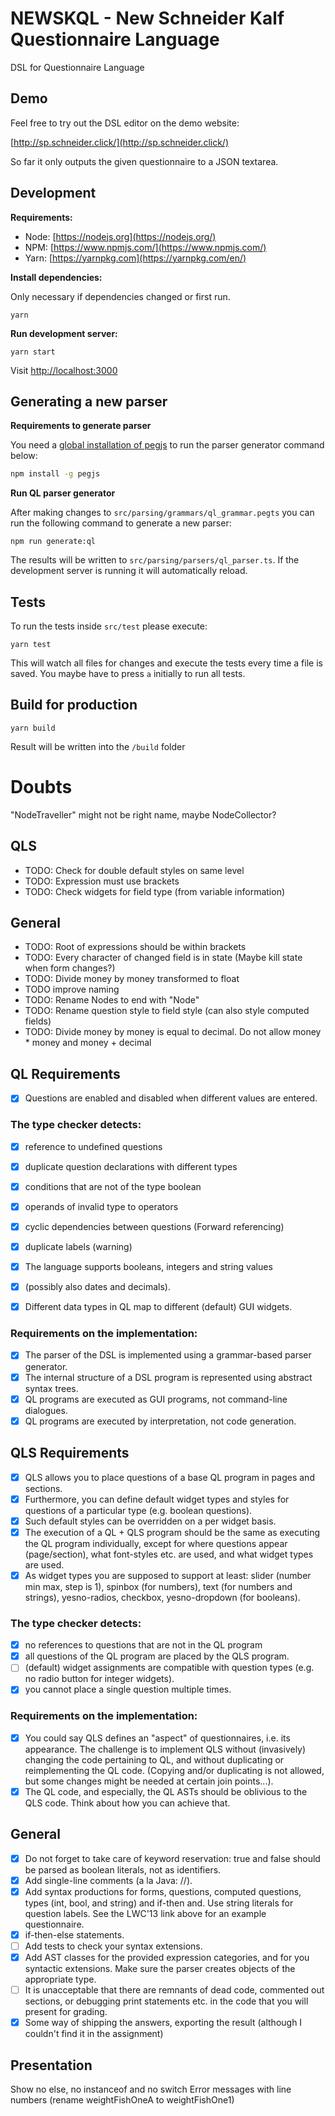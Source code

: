 # NEWSKQL - New Schneider Kalf Questionnaire Language

DSL for Questionnaire Language

## Demo

Feel free to try out the DSL editor on the demo website:

[http://sp.schneider.click/](http://sp.schneider.click/) 

So far it only outputs the given questionnaire to a JSON textarea.

## Development

**Requirements:**

* Node: [https://nodejs.org](https://nodejs.org/)
* NPM: [https://www.npmjs.com/](https://www.npmjs.com/)
* Yarn: [https://yarnpkg.com](https://yarnpkg.com/en/)

**Install dependencies:** 

Only necessary if dependencies changed or first run.

```
yarn
```


**Run development server:**

```
yarn start
```

Visit [http://localhost:3000](http://localhost:3000/)

## Generating a new parser

**Requirements to generate parser**

You need a [global installation of pegjs](https://github.com/pegjs/pegjs) to run the parser generator command
below:

```bash
npm install -g pegjs
```

**Run QL parser generator**

After making changes to `src/parsing/grammars/ql_grammar.pegts`
you can run the following command to generate a new parser:

```
npm run generate:ql
```

The results will be written to `src/parsing/parsers/ql_parser.ts`.
If the development server is running it will automatically reload.

## Tests

To run the tests inside `src/test` please execute: 

```
yarn test
```

This will watch all files for changes and execute the tests every time a 
file is saved. You maybe have to press `a` initially to run all tests.

## Build for production

```
yarn build
```

Result will be written into the `/build` folder

# Doubts
"NodeTraveller" might not be right name, maybe NodeCollector?

## QLS
* TODO: Check for double default styles on same level
* TODO: Expression must use brackets
* TODO: Check widgets for field type (from variable information)

## General
* TODO: Root of expressions should be within brackets
* TODO: Every character of changed field is in state (Maybe kill state when form changes?)
* TODO: Divide money by money transformed to float
* TODO improve naming
* TODO: Rename Nodes to end with "Node"
* TODO: Rename question style to field style (can also style computed fields)
* TODO: Divide money by money is equal to decimal. Do not allow money * money and money + decimal

## QL Requirements

- [x] Questions are enabled and disabled when different values are entered.

### The type checker detects:

- [x] reference to undefined questions
- [x] duplicate question declarations with different types
- [x] conditions that are not of the type boolean
- [x] operands of invalid type to operators
- [x] cyclic dependencies between questions (Forward referencing)
- [x] duplicate labels (warning)
- [x] The language supports booleans, integers and string values 
- [x] (possibly also dates and decimals).

- [x] Different data types in QL map to different (default) GUI widgets.

### Requirements on the implementation:
- [x] The parser of the DSL is implemented using a grammar-based parser generator.
- [x] The internal structure of a DSL program is represented using abstract syntax trees.
- [x] QL programs are executed as GUI programs, not command-line dialogues.
- [x] QL programs are executed by interpretation, not code generation.

## QLS Requirements

- [x] QLS allows you to place questions of a base QL program in pages and sections.
- [x] Furthermore, you can define default widget types and styles for questions of a particular type (e.g. boolean questions). 
- [x] Such default styles can be overridden on a per widget basis.
- [x] The execution of a QL + QLS program should be the same as executing the QL program individually, except for where questions appear (page/section), what font-styles etc. are used, and what widget types are used.
- [x] As widget types you are supposed to support at least: slider (number min max, step is 1), spinbox (for numbers), text (for numbers and strings), yesno-radios, checkbox, yesno-dropdown (for booleans).

### The type checker detects:
- [x] no references to questions that are not in the QL program
- [x] all questions of the QL program are placed by the QLS program.
- [ ] (default) widget assignments are compatible with question types (e.g. no radio button for integer widgets).
- [x] you cannot place a single question multiple times.

### Requirements on the implementation:
- [x] You could say QLS defines an "aspect" of questionnaires, i.e. its appearance. The challenge is to implement QLS without (invasively) changing the code pertaining to QL, and without duplicating or reimplementing the QL code. (Copying and/or duplicating is not allowed, but some changes might be needed at certain join points...).
- [x] The QL code, and especially, the QL ASTs should be oblivious to the QLS code. Think about how you can achieve that.

## General 
- [x] Do not forget to take care of keyword reservation: true and false should be parsed as boolean literals, not as identifiers.
- [x] Add single-line comments (a la Java: //).
- [x] Add syntax productions for forms, questions, computed questions, types (int, bool, and string) and if-then and. Use string literals for question labels. See the LWC'13 link above for an example questionnaire.
- [x] if-then-else statements.
- [ ] Add tests to check your syntax extensions.
- [x] Add AST classes for the provided expression categories, and for you syntactic extensions. Make sure the parser creates objects of the appropriate type.
- [ ] It is unacceptable that there are remnants of dead code, commented out sections, or debugging print statements etc. in the code that you will present for grading.
- [x] Some way of shipping the answers, exporting the result (although I couldn't find it in the assignment)

## Presentation
Show no else, no instanceof and no switch
Error messages with line numbers (rename weightFishOneA to weightFishOne1)